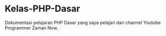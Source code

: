 # Kelas-PHP-Dasar
Dokumentasi pelajaran PHP Dasar yang saya pelajari dari channel Youtube Programmer Zaman Now.
